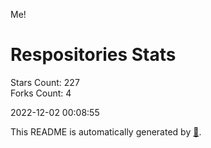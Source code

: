 Me!

# Respositories Stats
Stars Count: 227  
Forks Count: 4

2022-12-02 00:08:55  

This README is automatically generated by [🐰](https://github.com/rnitta/rnitta).
